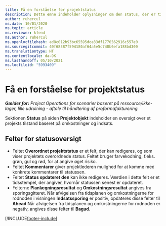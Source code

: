 ```yaml
---
title: Få en forståelse for projektstatus
description: Dette emne indeholder oplysninger om den status, der er tildelt til projekter i Dynamics 365 Project Operations.
author: ruhercul
ms.date: 10/01/2020
ms.topic: article
ms.reviewer: kfend
ms.author: ruhercul
ms.openlocfilehash: ad8c012b93bc65595dca33df1770562916c557e0
ms.sourcegitcommit: 40f68387f594180af64a5e5c748b6efa188bd300
ms.translationtype: HT
ms.contentlocale: da-DK
ms.lasthandoff: 05/10/2021
ms.locfileid: "5993409"
---
```

# <a name="understand-project-status"></a>Få en forståelse for projektstatus

_**Gælder for:** Project Operations for scenarier baseret på ressource/ikke-lager, lille udrulning - aftale til håndtering af proformafakturering_


Sektionen **Status** på siden **Projektobjekt** indeholder en oversigt over et projekts tilstand baseret på omkostninger og indsats.


## <a name="status-summary-fields"></a>Felter for statusoversigt

- Feltet **Overordnet projektstatus** er et felt, der kan redigeres, og som viser projektets overordnede status. Feltet bruger farvekodning, f.eks. grøn, gul og rød, for at angive øget risiko. 
- Feltet **Kommentarer** giver projektlederen mulighed for at komme med konkrete kommentarer til statussen. 
- Feltet **Status opdateret den** kan ikke redigeres. Værdien i dette felt er et tidsstempel, der angiver, hvornår statussen senest er opdateret.
- Felterne **Planlægningsresultat** og **Omkostningsresultat** angives fra sporingsgitteret. Når afvigelsen fra tidsplanen og omkostningerne for rodnoden i visningen **Indsatssporing** er positiv, opdateres disse felter til **Ahead** Når afvigelsen fra tidsplanen og omkostningerne for rodnoden er negativ, angives disse felter til **Bagud**.


[!INCLUDE[footer-include](../includes/footer-banner.md)]